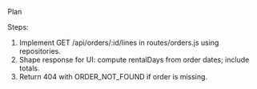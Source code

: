 Plan

Steps:
1) Implement GET /api/orders/:id/lines in routes/orders.js using repositories.
2) Shape response for UI: compute rentalDays from order dates; include totals.
3) Return 404 with ORDER_NOT_FOUND if order is missing.

